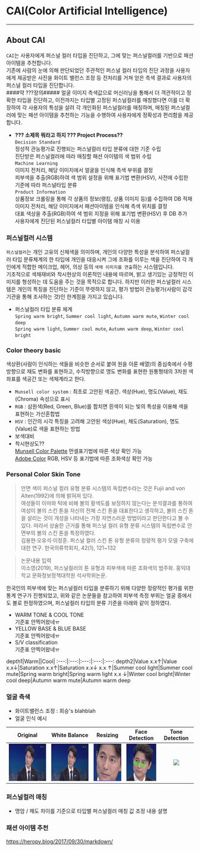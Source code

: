# CAI(Color Artificial Intelligence)
---

## About CAI
`CAI`는 사용자에게 퍼스널 컬러 타입을 진단하고, 그에 맞는 퍼스널컬러를 기반으로 패션 아이템을 추천합니다.   
기존에 사람의 눈에 의해 판단되었던 주관적인 퍼스널 컬러 타입의 진단 과정을 사용자에게 제공받은 사진을 화이트 밸런스 조정 등 전처리를 거쳐 얻은 측색 결과로 사용자의 퍼스널 컬러 타입을 진단합니다.   
####약 ???장의##### 얼굴 이미지 측색값으로 머신러닝을 통해서 더 객관적이고 정확한 타입을 진단하고, 이전까지는 타입별 고정된 퍼스널컬러를 매칭했다면 이를 더 확장하여 각 사용자의 특성을 살려 각 개인화된 퍼스널컬러를 매칭하며, 매칭된 퍼스널컬러에 맞는 패션 아이템을 추천하는 기능을 수행하여 사용자에게 정확성과 편리함을 제공합니다.   
- <b>??? 소제목 뭐라고 하지 ??? Project Process??</b>   
`Decision Standard`   
정성적 관능평가로 진행되는 퍼스널컬러 타입 분류에 대한 기준 수립   
진단받은 퍼스널컬러에 따라 매칭할 패션 아이템의 색 범위 수립   
`Machine Learning`   
이미지 전처리, 해당 이미지에서 얼굴을 인식해 측색 부위를 결정   
피부색을 추출(RGB)하여 색 범위 설정을 위해 표기법 변환(HSV), 사전에 수립한 기준에 따라 퍼스널타입 분류   
`Product Information`   
상품정보 크롤링을 통해 각 상품의 정보(랭킹, 상품 이미지 등)를 수집하여 DB 적재   
이미지 전처리, 해당 이미지에서 패션아이템을 인식해 측색 위치를 결정   
대표 색상을 추출(RGB)하여 색 범위 지정을 위해 표기법 변환(HSV) 후 DB 추가   
사용자에게 진단된 퍼스널컬러 타입별 아이템 매칭 시 이용


### 퍼스널컬러 시스템   
`퍼스널컬러`는 개인 고유의 신체색을 의미하며, 개인의 다양한 특성을 분석하여 퍼스널컬러 타입 분류체계의 한 타입에 개인을 대응시켜 그에 조화를 이루는 색을 진단하여 각 개인에게 적합한 메이크업, 헤어, 의상 등의 `색채 이미지를 연출`하는 시스템입니다.   
기초적으로 색채재비와 착시현상의 이론적인 내용에 따르며, 밝고 생기있는 긍정적인 이미지를 형성하는 데 도움을 주는 것을 목적으로 합니다. 하지만 이러한 퍼스널컬러 시스템은 개인의 특징을 진단하는 기준이 뚜렷하지 않고, 평가 방법이 관능평가(사람이 감각기관을 통해 조사하는 것)인 한계점을 가지고 있습니다.   
- 퍼스널컬러 타입 분류 체계   
`Spring warm bright`, `Summer cool light`, `Autumn warm mute`, `Winter cool deep`   
`Spring warm light`, `Summer cool mute`, `Autumn warm deep`, `Winter cool bright`   


### Color theory basic
색상환(사람이 인식하는 색들을 비슷한 순서로 붙여 원을 이룬 배열)의 중심축에서 수평방향으로 채도 변화를 표현하고, 수직방향으로 명도 변화를 표현한 원통형태의 3차원 색좌표를 색공간 또는 색체계라고 한다.   
- `Munsell color system` : 최초로 고안된 색공간. 색상(Hue), 명도(Value), 채도(Chroma) 속성으로 표시
- `RGB` : 삼원색(Red, Green, Blue)를 합치면 흰색이 되는 빛의 특성을 이용해 색을 표현하는 가산혼합법
- `HSV` : 인간의 시각 특징을 고려해 고안된 색상(Hue), 채도(Saturation), 명도(Value)로 색을 표현하는 방법
- 보색대비   
- 착시현상도??   
[Munsell Color Palette](http://pteromys.melonisland.net/munsell/) 먼셀표기법에 따른 색상 확인 가능   
[Adobe Color](https://color.adobe.com/ko/create) RGB, HSV 등 표기법에 따른 조화색상 확인 가능   

### Personal Color Skin Tone
> 안면 색이 퍼스널 컬러 유형 분류 시스템의 독립변수라는 것은 Fujii and von Alten(1992)에 의해 밝혀져 있다.   
> 여성들이 이마와 턱에 비해 볼의 황색도를 보정하지 않는다는 분석결과를 통하여 여성이 볼의 스킨 톤을 자신의 전체 스킨 톤을 대표한다고 생각하고, 볼의 스킨 톤을 살리는 것이 개성을 나타내는 가장 자연스러운 방법이라고 판단한다고 볼 수 있다. 따라서 상술한 근거를 통해 퍼스널 컬러 유형 분류 시스템의 독립변수로 안면부의 볼의 스킨 톤을 특정하였다.   
> 김용현·오유석·이정훈. 퍼스널 컬러 스킨 톤 유형 분류의 정량적 평가 모델 구축에 대한 연구. 한국의류학회지, 42(1), 121~132
    
> 논문내용 입력   
> 이소영(2019), 퍼스널컬러의 톤 유형과 피부색에 따른 조화색의 범주화. 홍익대학교 문화정보정책대학원 석사학위논문.

한국인의 피부색에 맞는 퍼스널컬러 타입을 분류하기 위해 다양한 정량적인 평가를 위한 통계 연구가 진행되었고, 위와 같은 논문들을 참고하여 피부색 측정 부위는 얼굴 중에서도 볼로 한정하였으며, 퍼스널컬러 타입의 분류 기준을 아래와 같이 정하였다.   
- WARM TONE & COOL TONE   
기준표 안찍어왔네ㅠ
- YELLOW BASE & BLUE BASE   
기준표 안찍어왔네ㅠ
- S/V classification   
기준표 안찍어왔네ㅠ


depth1|Warm||Cool|
:---:|:---:|:---:|:---:|:---:
depth2|Value x.x↑|Value x.x↓|Saturation x.x↑|Saturation x.x↓
x.x ↑|Summer cool light|Summer cool mute|Spring warm bright|Spring warm light
x.x ↓|Winter cool bright|Winter cool deep|Autumn warm mute|Autumn warm deep



### 얼굴 측색
- 화이트밸런스 조정 : 희승's blahblah 
- 얼굴 인식 예시   

Original|White Balance|Resizing|Face Detection|Tone Detection
:---:|:---:|:---:|:---:|:---:
<img src="jay/img/original.jpg" height=100>|<img src="jay/img/original.jpg" height=100>|<img src="jay/img/face.png" height=100></img>|<img src="jay/img/final.jpg" height=100></img>|<img src="jay/img/color_sample.png" height=100></img>

### 퍼스널컬러 매칭
- 명암 / 채도 차이를 기준으로 타입별 퍼스널컬러 매칭 값 조정 내용 설명

### 패션 아이템 추천







https://heropy.blog/2017/09/30/markdown/
